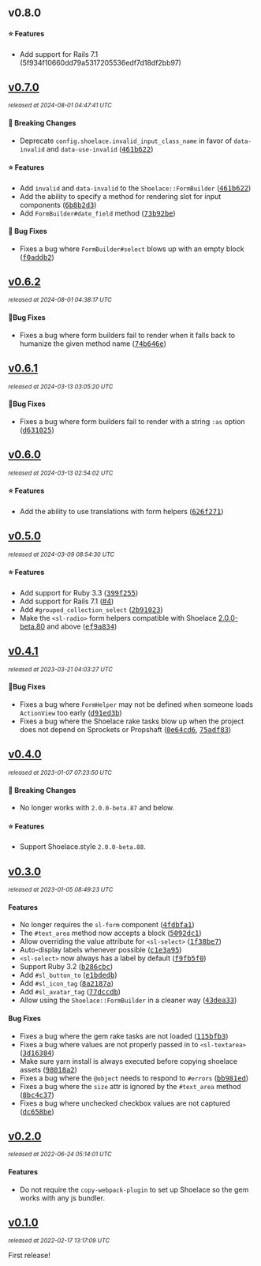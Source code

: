 ## v0.8.0

#### ⭐️ Features

- Add support for Rails 7.1 (5f934f10660dd79a5317205536edf7d18df2bb97)

## [v0.7.0](https://github.com/yuki24/shoelace-rails/tree/v0.7.0)

_<sup>released at 2024-08-01 04:47:41 UTC</sup>_

#### 🚨 Breaking Changes

- Deprecate `config.shoelace.invalid_input_class_name` in favor of `data-invalid` and `data-use-invalid` ([<tt>461b622</tt>](https://github.com/yuki24/shoelace-rails/commit/461b6229a3b1917fab6db49ddc9f10003b8a54f9))

#### ⭐️ Features

- Add `invalid` and `data-invalid` to the `Shoelace::FormBuilder` ([<tt>461b622</tt>](https://github.com/yuki24/shoelace-rails/commit/461b6229a3b1917fab6db49ddc9f10003b8a54f9))
- Add the ability to specify a method for rendering slot for input components ([<tt>6b8b2d3</tt>](https://github.com/yuki24/shoelace-rails/commit/6b8b2d3537bea4fc779b25183be6b8b4ad6b8365))
- Add `FormBuilder#date_field` method ([<tt>73b92be</tt>](https://github.com/yuki24/shoelace-rails/commit/73b92becbf44bc277202e4085201c035fed430bb))

#### 🐞 Bug Fixes

- Fixes a bug where `FormBuilder#select` blows up with an empty block ([<tt>f0addb2</tt>](https://github.com/yuki24/shoelace-rails/commit/f0addb2315f03daa0a11a9c4227e427c0666cd3f))

## [v0.6.2](https://github.com/yuki24/shoelace-rails/tree/v0.6.2)

_<sup>released at 2024-08-01 04:38:17 UTC</sup>_

#### 🐞Bug Fixes

- Fixes a bug where form builders fail to render when it falls back to humanize the given method name ([<tt>74b646e</tt>](https://github.com/yuki24/shoelace-rails/commit/74b646e3fa96768680dd1fda314b8367f98ee69a))

## [v0.6.1](https://github.com/yuki24/shoelace-rails/tree/v0.6.1)

_<sup>released at 2024-03-13 03:05:20 UTC</sup>_

#### 🐞Bug Fixes

- Fixes a bug where form builders fail to render with a string `:as` option ([<tt>d631025</tt>](https://github.com/yuki24/shoelace-rails/commit/d63102559fdcaaa79c01a210769667cac77b197d))

## [v0.6.0](https://github.com/yuki24/shoelace-rails/tree/v0.6.0)

_<sup>released at 2024-03-13 02:54:02 UTC</sup>_

#### ⭐️ Features

- Add the ability to use translations with form helpers ([<tt>626f271</tt>](https://github.com/yuki24/shoelace-rails/commit/626f271ca710dd48040907ff6a99e3bba6c5d57c))

## [v0.5.0](https://github.com/yuki24/shoelace-rails/tree/v0.5.0)

_<sup>released at 2024-03-09 08:54:30 UTC</sup>_

#### ⭐️ Features

- Add support for Ruby 3.3 ([<tt>399f255</tt>](https://github.com/yuki24/shoelace-rails/commit/399f25567f964d0ea2e250eba6db28a2bcd038a3))
- Add support for Rails 7.1 ([#4](https://github.com/yuki24/shoelace-rails/pull/4))
- Add `#grouped_collection_select` ([<tt>2b91023</tt>](https://github.com/yuki24/shoelace-rails/commit/2b91023d51e1d0a218f2102232241afa82aaf872))
- Make the `<sl-radio>` form helpers compatible with Shoelace [2.0.0-beta.80](https://shoelace.style/resources/changelog#id_2_0_0-beta_80) and above ([<tt>ef9a834</tt>](https://github.com/yuki24/shoelace-rails/commit/ef9a8345f2c5c921847aef15e19cf64a471d6473))

## [v0.4.1](https://github.com/yuki24/shoelace-rails/tree/v0.4.1)

_<sup>released at 2023-03-21 04:03:27 UTC</sup>_

#### 🐞Bug Fixes

- Fixes a bug where `FormHelper` may not be defined when someone loads `ActionView` too early ([<tt>d91ed3b</tt>](https://github.com/yuki24/shoelace-rails/commit/d91ed3b595c01ce2dfc471b12b14311e0660d3d7))
- Fixes a bug where the Shoelace rake tasks blow up when the project does not depend on Sprockets or Propshaft ([<tt>0e64cd6</tt>](https://github.com/yuki24/shoelace-rails/commit/0e64cd6dc38a037171be04eaf1d3f59c3c8529eb), [<tt>75adf83</tt>](https://github.com/yuki24/shoelace-rails/commit/75adf831b1faa7f5d1faeed26e672d4bc89b9513))

## [v0.4.0](https://github.com/yuki24/shoelace-rails/tree/v0.4.0)

_<sup>released at 2023-01-07 07:23:50 UTC</sup>_

#### 🚨 Breaking Changes

- No longer works with `2.0.0-beta.87` and below.

#### ⭐️ Features

- Support Shoelace.style `2.0.0-beta.88`.

## [v0.3.0](https://github.com/yuki24/shoelace-rails/tree/v0.3.0)

_<sup>released at 2023-01-05 08:49:23 UTC</sup>_

#### Features

- No longer requires the `sl-form` component ([<tt>4fdbfa1</tt>](https://github.com/yuki24/shoelace-rails/commit/4fdbfa15fa10db9e7240378ca34ebcc494d18f1a))
- The `#text_area` method now accepts a block ([<tt>5092dc1</tt>](https://github.com/yuki24/shoelace-rails/commit/5092dc1cbc7e8e74552451450804baa378ab1f11))
- Allow overriding the value attribute for `<sl-select>` ([<tt>1f38be7</tt>](https://github.com/yuki24/shoelace-rails/commit/1f38be73e3335c10e846393ebcf5155d155b00b2))
- Auto-display labels whenever possible ([<tt>c1e3a95</tt>](https://github.com/yuki24/shoelace-rails/commit/c1e3a950c3e8ac4238ed3e83e4d87467a68eb91f))
- `<sl-select>` now always has a label by default ([<tt>f9fb5f0</tt>](https://github.com/yuki24/shoelace-rails/commit/f9fb5f0cd74d179241be51510fa1c306481946c9))
- Support Ruby 3.2 ([<tt>b286cbc</tt>](https://github.com/yuki24/shoelace-rails/commit/b286cbc18930218ab5c82bd8648a51e9c6ce53db))
- Add `#sl_button_to` ([<tt>e1bdedb</tt>](https://github.com/yuki24/shoelace-rails/commit/e1bdedba4656d89a82c78641644490085da1fa37))
- Add `#sl_icon_tag` ([<tt>8a2187a</tt>](https://github.com/yuki24/shoelace-rails/commit/8a2187a2800771512fccf2c8231378a77be59df4))
- Add `#sl_avatar_tag` ([<tt>77dccdb</tt>](https://github.com/yuki24/shoelace-rails/commit/77dccdb24cfc014bd997ffb66ad89ff95afb3ef7))
- Allow using the `Shoelace::FormBuilder` in a cleaner way ([<tt>43dea33</tt>](https://github.com/yuki24/shoelace-rails/commit/43dea3309c3e0cf9d9b43b6957f6e54ad9497c9f))

#### Bug Fixes

- Fixes a bug where the gem rake tasks are not loaded ([<tt>115bfb3</tt>](https://github.com/yuki24/shoelace-rails/commit/115bfb3d81ca19b5b922a5fb32f46adb1d6e8544))
- Fixes a bug where values are not properly passed in to `<sl-textarea>` ([<tt>3d16384</tt>](https://github.com/yuki24/shoelace-rails/commit/3d16384554bd4a6143e28e483f8d6bee8fb2e073))
- Make sure yarn install is always executed before copying shoelace assets ([<tt>98018a2</tt>](https://github.com/yuki24/shoelace-rails/commit/98018a27a29ddc9ff2c2fa066bbe986709803a1d))
- Fixes a bug where the `@object` needs to respond to `#errors` ([<tt>bb981ed</tt>](https://github.com/yuki24/shoelace-rails/commit/bb981ed05825707cef89d70a7d1699c12cd0ba9b))
- Fixes a bug where the `size` attr is ignored by the `#text_area` method ([<tt>8bc4c37</tt>](https://github.com/yuki24/shoelace-rails/commit/8bc4c3784a458e7fc9c18a143578b2cbf588e9e7))
- Fixes a bug where unchecked checkbox values are not captured ([<tt>dc658be</tt>](https://github.com/yuki24/shoelace-rails/commit/dc658bea9fc4d4205dacdfe133b091c5a5edf14c))

## [v0.2.0](https://github.com/yuki24/shoelace-rails/tree/v0.2.0)

_<sup>released at 2022-06-24 05:14:01 UTC</sup>_

#### Features

- Do not require the `copy-webpack-plugin` to set up Shoelace so the gem works with any js bundler.

## [v0.1.0](https://github.com/yuki24/shoelace-rails/tree/v0.1.0)

_<sup>released at 2022-02-17 13:17:09 UTC</sup>_

First release!

